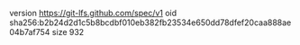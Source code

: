 version https://git-lfs.github.com/spec/v1
oid sha256:b2b24d2d1c5b8bcdbf010eb382fb23534e650dd78dfef20caa888ae04b7af754
size 932
